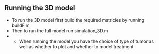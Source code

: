 ## Running the 3D model
- To run the 3D model first build the required matricies by running buildF.m
- Then to run the full model run simulation_3D.m
- - When running the model you have the choice of type of tumor as well as whether to plot and whether to model treatment
